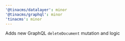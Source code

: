 ```yaml
---
'@tinacms/datalayer': minor
'@tinacms/graphql': minor
'tinacms': minor
---
```


Adds new GraphQL `deleteDocument` mutation and logic
